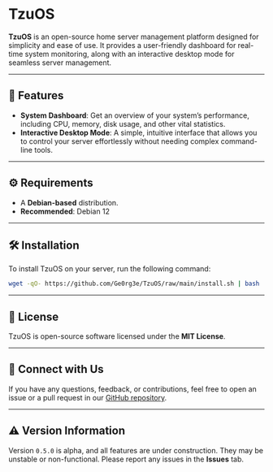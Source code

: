 # TzuOS

**TzuOS** is an open-source home server management platform designed for simplicity and ease of use. It provides a user-friendly dashboard for real-time system monitoring, along with an interactive desktop mode for seamless server management.

---

## 🚀 Features

-   **System Dashboard**: Get an overview of your system’s performance, including CPU, memory, disk usage, and other vital statistics.
-   **Interactive Desktop Mode**: A simple, intuitive interface that allows you to control your server effortlessly without needing complex command-line tools.

---

## ⚙️ Requirements

-   A **Debian-based** distribution.
-   **Recommended**: Debian 12

---

## 🛠️ Installation

To install TzuOS on your server, run the following command:

```bash
wget -qO- https://github.com/Ge0rg3e/TzuOS/raw/main/install.sh | bash
```

---

## 📜 License

TzuOS is open-source software licensed under the **MIT License**.

---

## 🔗 Connect with Us

If you have any questions, feedback, or contributions, feel free to open an issue or a pull request in our [GitHub repository](https://github.com/Ge0rg3e/TzuOS).

---

## ⚠️ Version Information

Version `0.5.0` is alpha, and all features are under construction. They may be unstable or non-functional. Please report any issues in the **Issues** tab.
